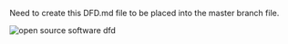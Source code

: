 Need to create this DFD.md file to be placed into the master branch file. 
















![open source software dfd](https://cloud.githubusercontent.com/assets/21319985/18850841/e99addba-83fe-11e6-8ff6-6e0518202bb9.PNG)
